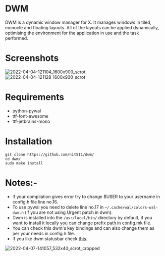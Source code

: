 # DWM
DWM is a dynamic window manager for X. It manages windows in tiled, monocle and floating layouts. All of the layouts can be applied dynamically, optimising the environment for the application in use and the task performed.

# Screenshots
![2022-04-04-121104_1600x900_scrot](https://user-images.githubusercontent.com/82656244/161488811-6127ca50-0d6b-4993-aaf4-dd703f044b54.png)
![2022-04-04-121128_1600x900_scrot](https://user-images.githubusercontent.com/82656244/161488835-6f69cbea-0331-4c83-b674-1bb6f2ed3d8a.png)

# Requirements
- python-pywal
- ttf-font-awesome
- ttf-jetbrains-mono

# Installation
```
git clone https://github.com/nit511/dwm/
cd dwm/
sudo make install
```
# Notes:-
- If your compilation gives error try to change $USER to your username in config.h file line no.16.
- To use pywal you need to delete line no.17 in ```~/.cache/wal/colors-wal-dwm.h``` (if you are not using Urgent patch in dwm).
- Dwm is installed into the ```/usr/local/bin/``` directory by default, if you want to install it locally you can change prefix path in config.mk file.
- You can check this dwm's key bindings and can also change them as per your needs in config.h file.
- If you like dwm statusbar check [this](https://github.com/nit511/dwmblocks/).

![2022-04-07-141057_532x40_scrot_cropped](https://user-images.githubusercontent.com/82656244/162164347-b1fc5b14-c05f-48d6-928f-48de7320ff02.jpg)
